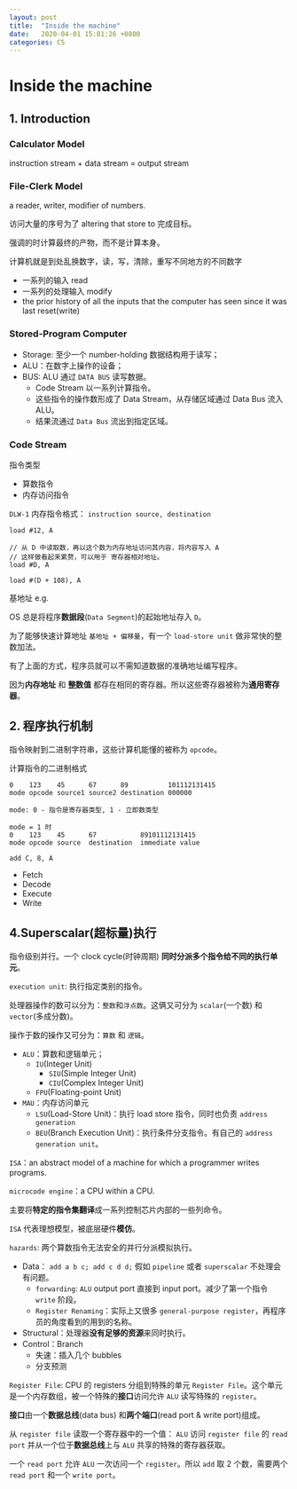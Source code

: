 ```yaml
---
layout: post
title:  "Inside the machine"
date:   2020-04-01 15:01:26 +0800
categories: CS
---
```


# Inside the machine

## 1. Introduction

### Calculator Model
instruction stream + data stream = output stream

### File-Clerk Model

a reader, writer, modifier of numbers.

访问大量的序号为了 altering that store to 完成目标。

强调的时计算最终的产物，而不是计算本身。

计算机就是到处乱换数字，读，写，清除，重写不同地方的不同数字
- 一系列的输入 read
- 一系列的处理输入 modify
- the prior history of all the inputs that the computer has seen since it was last reset(write)

### Stored-Program Computer

- Storage: 至少一个 number-holding 数据结构用于读写；
- ALU：在数字上操作的设备；
- BUS: ALU 通过 `DATA BUS` 读写数据。
    - Code Stream 以一系列计算指令。
    - 这些指令的操作数形成了 Data Stream，从存储区域通过 Data Bus 流入 ALU。
    - 结果流通过 `Data Bus` 流出到指定区域。

### Code Stream

指令类型

- 算数指令
- 内存访问指令


`DLW-1` 内存指令格式： `instruction source, destination`

```assembly
load #12, A

// 从 D 中读取数，再以这个数为内存地址访问其内容，将内容写入 A
// 这样做看起来累赘，可以用于 寄存器相对地址。
load #D, A

load #(D + 108), A
```

基地址 e.g. 

OS 总是将程序**数据段**(`Data Segment`)的起始地址存入 `D`。

为了能够快速计算地址 `基地址 + 偏移量`，有一个 `load-store unit` 做非常快的整数加法。

有了上面的方式，程序员就可以不需知道数据的准确地址编写程序。

因为**内存地址** 和 **整数值** 都存在相同的寄存器。所以这些寄存器被称为**通用寄存器**。

## 2. 程序执行机制

指令映射到二进制字符串，这些计算机能懂的被称为 `opcode`。

计算指令的二进制格式

```
0    123    45      67      89          101112131415
mode opcode source1 source2 destination 000000

mode: 0 - 指令是寄存器类型, 1 - 立即数类型

mode = 1 时
0    123    45      67           89101112131415
mode opcode source  destination  immediate value

add C, 8, A
```

- Fetch
- Decode
- Execute
- Write

## 4.Superscalar(超标量)执行

指令级别并行。一个 clock cycle(时钟周期) **同时分派多个指令给不同的执行单元**。

`execution unit`: 执行指定类别的指令。


处理器操作的数可以分为：`整数`和`浮点数`。这俩又可分为 `scalar`(一个数) 和 `vector`(多成分数)。

操作于数的操作又可分为：`算数` 和 `逻辑`。

- `ALU`：算数和逻辑单元；
    - `IU`(Integer Unit)
        - `SIU`(Simple Integer Unit)
        - `CIU`(Complex Integer Unit)
    - `FPU`(Floating-point Unit)
- `MAU`：内存访问单元
    - `LSU`(Load-Store Unit)：执行 load store 指令，同时也负责 `address generation`
    - `BEU`(Branch Execution Unit)：执行条件分支指令。有自己的 `address generation unit`。

`ISA`：an abstract model of a machine for which a programmer writes programs.

`microcode engine`：a CPU within a CPU.

主要将**特定的指令集翻译**成一系列控制芯片内部的一些列命令。

`ISA` 代表理想模型，被底层硬件**模仿**。

`hazards`: 两个算数指令无法安全的并行分派模拟执行。

- Data： `add a b c; add c d d;` 假如 `pipeline` 或者 `superscalar` 不处理会有问题。
    - `forwarding`: `ALU` output port 直接到 input port。减少了第一个指令 `write` 阶段。
    - `Register Renaming`：实际上又很多 `general-purpose register`，再程序员的角度看到的用到的名称。
- Structural：处理器**没有足够的资源**来同时执行。
- Control：Branch
    - 失速：插入几个 bubbles
    - 分支预测

`Register File`: CPU 的 registers 分组到特殊的单元 `Register File`。这个单元是一个内存数组，被一个特殊的**接口**访问允许 `ALU` 读写特殊的 `register`。

**接口**由一个**数据总线**(data bus) 和**两个端口**(read port & write port)组成。

从 `register file` 读取一个寄存器中的一个值： `ALU` 访问 `register file` 的 `read port` 并从一个位于**数据总线**上与 `ALU` 共享的特殊的寄存器获取。

一个 `read port` 允许 `ALU` 一次访问一个 `register`。所以 `add` 取 2 个数，需要两个 `read port` 和一个 `write port`。